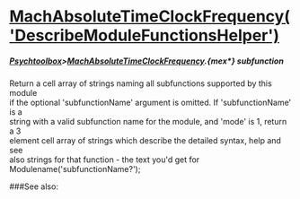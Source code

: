 # [MachAbsoluteTimeClockFrequency('DescribeModuleFunctionsHelper')](MachAbsoluteTimeClockFrequency-DescribeModuleFunctionsHelper) 
##### [Psychtoolbox](Pyschtoolbox)>[MachAbsoluteTimeClockFrequency](MachAbsoluteTimeClockFrequency).{mex*} subfunction


Return a cell array of strings naming all subfunctions supported by this module  
if the optional 'subfunctionName' argument is omitted. If 'subfunctionName' is a  
string with a valid subfunction name for the module, and 'mode' is 1, return a 3  
element cell array of strings which describe the detailed syntax, help and see  
also strings for that function - the text you'd get for  
Modulename('subfunctionName?');   


###See also:

